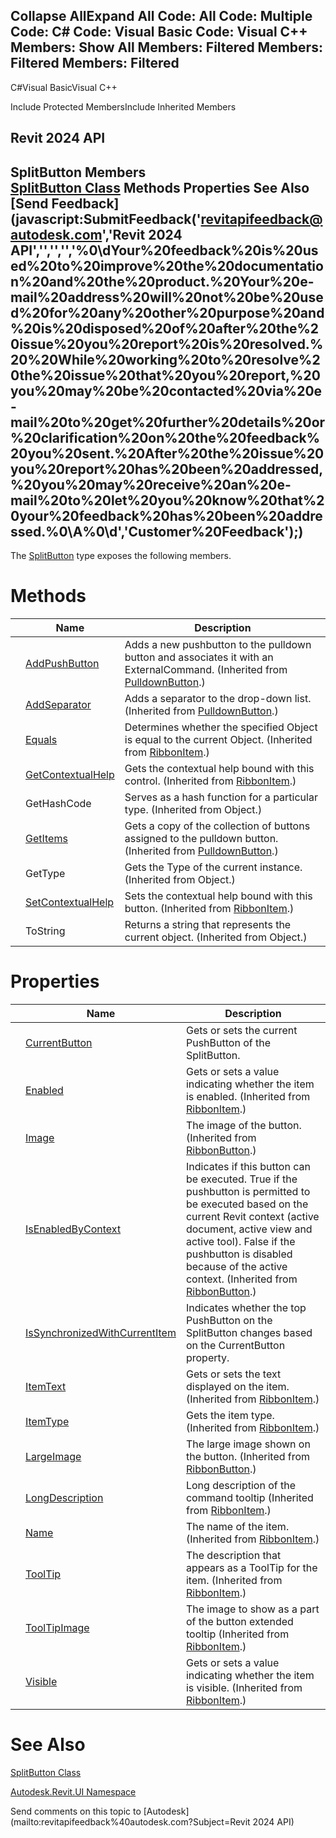 ﻿

Collapse AllExpand All Code: All Code: Multiple Code: C# Code: Visual Basic Code: Visual C++  Members: Show All Members: Filtered Members: Filtered Members: Filtered   
---  
  
C#Visual BasicVisual C++

Include Protected MembersInclude Inherited Members

Revit 2024 API  
---  
SplitButton Members  
[SplitButton Class](5301a4c6-ba0f-1f66-61c3-8d0909ab0fe6.md) Methods Properties See Also [Send Feedback](javascript:SubmitFeedback\('revitapifeedback@autodesk.com','Revit 2024 API','','','','%0\\dYour%20feedback%20is%20used%20to%20improve%20the%20documentation%20and%20the%20product.%20Your%20e-mail%20address%20will%20not%20be%20used%20for%20any%20other%20purpose%20and%20is%20disposed%20of%20after%20the%20issue%20you%20report%20is%20resolved.%20%20While%20working%20to%20resolve%20the%20issue%20that%20you%20report,%20you%20may%20be%20contacted%20via%20e-mail%20to%20get%20further%20details%20or%20clarification%20on%20the%20feedback%20you%20sent.%20After%20the%20issue%20you%20report%20has%20been%20addressed,%20you%20may%20receive%20an%20e-mail%20to%20let%20you%20know%20that%20your%20feedback%20has%20been%20addressed.%0\\A%0\\d','Customer%20Feedback'\);)  
---  
  
The [SplitButton](5301a4c6-ba0f-1f66-61c3-8d0909ab0fe6.md) type exposes the following members.

# Methods

|  | Name | Description |
| --- | --- | --- |
|  | [AddPushButton](e4c7cf52-8ae4-b5af-8289-29ef64ee22f6.md) | Adds a new pushbutton to the pulldown button and associates it with an ExternalCommand.  (Inherited from [PulldownButton](dc0b7036-00c3-865f-1ae1-e2730d997672.md).) |
|  | [AddSeparator](fb9f015a-4cb5-f212-7f19-993621e90e9d.md) | Adds a separator to the drop-down list. (Inherited from [PulldownButton](dc0b7036-00c3-865f-1ae1-e2730d997672.md).) |
|  | [Equals](0620140c-8371-aef3-a747-02069218fc57.md) | Determines whether the specified Object is equal to the current Object.  (Inherited from [RibbonItem](79225f03-1633-3722-15b0-752c91a3740d.md).) |
|  | [GetContextualHelp](ab7e7653-789b-6001-123b-5cfde2e2a132.md) | Gets the contextual help bound with this control. (Inherited from [RibbonItem](79225f03-1633-3722-15b0-752c91a3740d.md).) |
|  | GetHashCode | Serves as a hash function for a particular type.  (Inherited from Object.) |
|  | [GetItems](44f9bee0-c2e8-f0d2-8373-09d914d9647f.md) | Gets a copy of the collection of buttons assigned to the pulldown button. (Inherited from [PulldownButton](dc0b7036-00c3-865f-1ae1-e2730d997672.md).) |
|  | GetType | Gets the Type of the current instance. (Inherited from Object.) |
|  | [SetContextualHelp](746fe5b0-c38b-56ae-b681-f7b3b816ea7d.md) | Sets the contextual help bound with this button. (Inherited from [RibbonItem](79225f03-1633-3722-15b0-752c91a3740d.md).) |
|  | ToString | Returns a string that represents the current object. (Inherited from Object.) |
  
# Properties

|  | Name | Description |
| --- | --- | --- |
|  | [CurrentButton](e02be889-7902-eee9-23df-2db54e268487.md) | Gets or sets the current PushButton of the SplitButton. |
|  | [Enabled](1e8498e5-1609-cf26-fb58-012e73db9f5b.md) | Gets or sets a value indicating whether the item is enabled.  (Inherited from [RibbonItem](79225f03-1633-3722-15b0-752c91a3740d.md).) |
|  | [Image](34d5d65e-d835-74ec-7c67-22b3b1c684f5.md) | The image of the button. (Inherited from [RibbonButton](0f523e1e-6949-451f-97fc-48c3cd9d7c82.md).) |
|  | [IsEnabledByContext](f4b64459-2b49-441d-3690-d86dd179a641.md) | Indicates if this button can be executed. True if the pushbutton is permitted to be executed based on the current Revit context (active document, active view and active tool). False if the pushbutton is disabled because of the active context. (Inherited from [RibbonButton](0f523e1e-6949-451f-97fc-48c3cd9d7c82.md).) |
|  | [IsSynchronizedWithCurrentItem](0691fcf0-aa3e-6f9e-7ca8-aaebe21bc6f7.md) | Indicates whether the top PushButton on the SplitButton changes based on the CurrentButton property. |
|  | [ItemText](37aa82da-384b-c258-b694-6e4ee03bdcb0.md) | Gets or sets the text displayed on the item.  (Inherited from [RibbonItem](79225f03-1633-3722-15b0-752c91a3740d.md).) |
|  | [ItemType](a2684698-096c-d278-a29f-698bc487716c.md) | Gets the item type. (Inherited from [RibbonItem](79225f03-1633-3722-15b0-752c91a3740d.md).) |
|  | [LargeImage](558a403d-2002-10e9-30d8-c0160f5115dc.md) | The large image shown on the button. (Inherited from [RibbonButton](0f523e1e-6949-451f-97fc-48c3cd9d7c82.md).) |
|  | [LongDescription](b5d651b3-136b-a0b1-fe3c-d37c55196e87.md) | Long description of the command tooltip  (Inherited from [RibbonItem](79225f03-1633-3722-15b0-752c91a3740d.md).) |
|  | [Name](07794356-fa07-1071-47f0-a1b13ee47f40.md) | The name of the item. (Inherited from [RibbonItem](79225f03-1633-3722-15b0-752c91a3740d.md).) |
|  | [ToolTip](afc95063-2798-2dfb-8313-8875738dc5e5.md) | The description that appears as a ToolTip for the item. (Inherited from [RibbonItem](79225f03-1633-3722-15b0-752c91a3740d.md).) |
|  | [ToolTipImage](dd4010ef-a6dd-6ad4-90fd-570b4a9add4d.md) | The image to show as a part of the button extended tooltip  (Inherited from [RibbonItem](79225f03-1633-3722-15b0-752c91a3740d.md).) |
|  | [Visible](03c0742a-15ba-d46d-8cd7-5c5a1fb63a6c.md) | Gets or sets a value indicating whether the item is visible.  (Inherited from [RibbonItem](79225f03-1633-3722-15b0-752c91a3740d.md).) |
  
# See Also

[SplitButton Class](5301a4c6-ba0f-1f66-61c3-8d0909ab0fe6.md)

[Autodesk.Revit.UI Namespace](e86fd90a-8957-02a6-da7f-ced248966e3e.md)

Send comments on this topic to [Autodesk](mailto:revitapifeedback%40autodesk.com?Subject=Revit 2024 API)